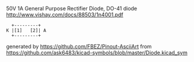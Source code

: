 50V 1A General Purpose Rectifier Diode, DO-41
diode
http://www.vishay.com/docs/88503/1n4001.pdf


	  +---------+
	K |[1]   [2]| A
	  +---------+


generated by https://github.com/FBEZ/Pinout-AsciiArt from https://github.com/ask6483/kicad-symbols/blob/master/Diode.kicad_sym